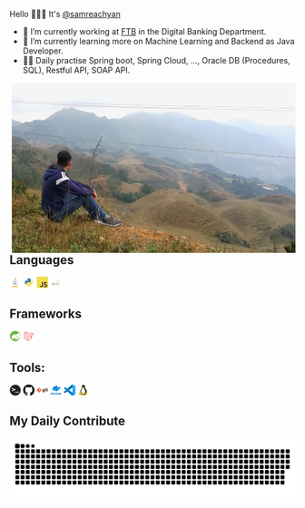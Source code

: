<!-- ![My Profile](https://github.com/samreachyan/samreachyan/blob/master/me.jpg?raw=true) -->

Hello 👋👋👋 It's [@samreachyan](https://in.linkedin.com/in/samreachyan)

- 🔭 I’m currently working at [FTB](https://ftbbank.com.kh) in the Digital Banking Department.
- 🌱 I’m currently learning more on Machine Learning and Backend as Java Developer.
- 🏋️‍♂️ Daily practise Spring boot, Spring Cloud, ..., Oracle DB (Procedures, SQL), Restful API, SOAP API.

<img align="right" alt="GIF" src="https://github.com/samreachyan/samreachyan/raw/master/me.jpg" width="500" height="300" />

## Languages

<code><img height="20" src="https://raw.githubusercontent.com/github/explore/80688e429a7d4ef2fca1e82350fe8e3517d3494d/topics/java/java.png" /></code>
<code><img height="20" src="https://raw.githubusercontent.com/github/explore/80688e429a7d4ef2fca1e82350fe8e3517d3494d/topics/python/python.png"></code>
<code><img height="20" src="https://raw.githubusercontent.com/github/explore/80688e429a7d4ef2fca1e82350fe8e3517d3494d/topics/javascript/javascript.png" /></code>
<code><img height="20" src="https://raw.githubusercontent.com/github/explore/80688e429a7d4ef2fca1e82350fe8e3517d3494d/topics/mysql/mysql.png"></code>

## Frameworks

<code><img height="20" src="https://raw.githubusercontent.com/github/explore/80688e429a7d4ef2fca1e82350fe8e3517d3494d/topics/spring-boot/spring-boot.png" /></code>
<code><img height="20" src="https://raw.githubusercontent.com/github/explore/56a826d05cf762b2b50ecbe7d492a839b04f3fbf/topics/laravel/laravel.png" /></code>

## Tools:

<code><img height="20" src="https://raw.githubusercontent.com/github/explore/80688e429a7d4ef2fca1e82350fe8e3517d3494d/topics/terminal/terminal.png" /></code>
<code><img height="20" src="https://raw.githubusercontent.com/github/explore/78df643247d429f6cc873026c0622819ad797942/topics/github/github.png" /></code>
<code><img height="20" src="https://raw.githubusercontent.com/github/explore/80688e429a7d4ef2fca1e82350fe8e3517d3494d/topics/git/git.png" /></code>
<code><img height="20" src="https://raw.githubusercontent.com/github/explore/80688e429a7d4ef2fca1e82350fe8e3517d3494d/topics/docker/docker.png" /></code>
<code><img height="20" src="https://raw.githubusercontent.com/github/explore/78df643247d429f6cc873026c0622819ad797942/topics/visual-studio-code/visual-studio-code.png" /></code>
<code><img height="20" src="https://raw.githubusercontent.com/github/explore/80688e429a7d4ef2fca1e82350fe8e3517d3494d/topics/linux/linux.png" /></code>

## My Daily Contribute

<picture>
  <source media="(prefers-color-scheme: light)" srcset="https://github.com/samreachyan/samreachyan/raw/output/github-contribution-grid-snake.svg">
  <img alt="github-snake" src="https://github.com/samreachyan/samreachyan/raw/output/github-contribution-grid-snake.svg">
</picture>
